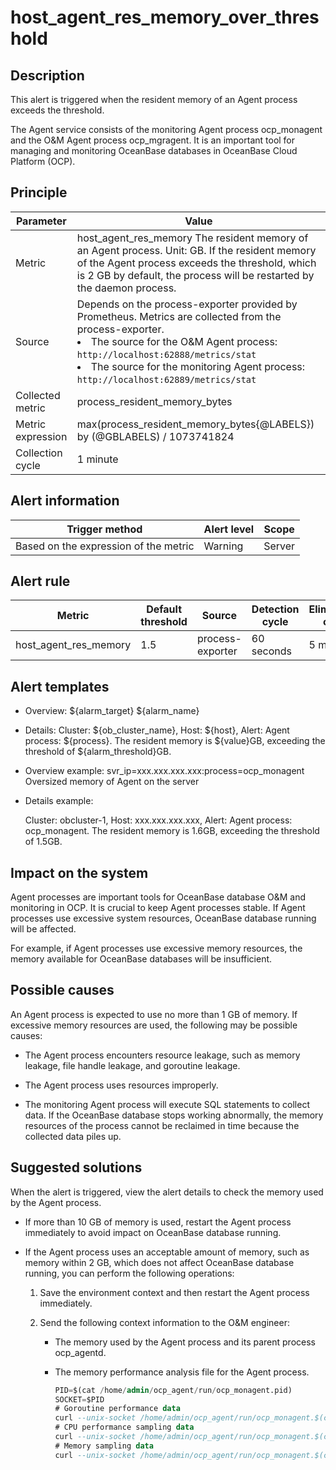 # host_agent_res_memory_over_threshold

## Description

This alert is triggered when the resident memory of an Agent process exceeds the threshold.

The Agent service consists of the monitoring Agent process ocp_monagent and the O\&M Agent process ocp_mgragent. It is an important tool for managing and monitoring OceanBase databases in OceanBase Cloud Platform (OCP).

## Principle

|     Parameter     |  Value    |
|-------------------|--------------|
| Metric            | host_agent_res_memory The resident memory of an Agent process. Unit: GB. If the resident memory of the Agent process exceeds the threshold, which is 2 GB by default, the process will be restarted by the daemon process.     |
| Source            | Depends on the process-exporter provided by Prometheus. Metrics are collected from the process-exporter.   <li>The source for the O\&M Agent process:  `http://localhost:62888/metrics/stat`</li><li> The source for the monitoring Agent process:  `http://localhost:62889/metrics/stat`  </li>  |
| Collected metric  | process_resident_memory_bytes     |
| Metric expression | max(process_resident_memory_bytes{@LABELS}) by (@GBLABELS) / 1073741824      |
| Collection cycle  | 1 minute      |

## Alert information

|            Trigger method             | Alert level | Scope  |
|---------------------------------------|-------------|--------|
| Based on the expression of the metric | Warning     | Server |

## Alert rule

|        Metric         | Default threshold |      Source      | Detection cycle | Elimination cycle |
|-----------------------|-------------------|------------------|-----------------|-------------------|
| host_agent_res_memory | 1.5               | process-exporter | 60 seconds      | 5 minutes         |

## Alert templates

* Overview: ${alarm_target} ${alarm_name}

* Details: Cluster: ${ob_cluster_name}, Host: ${host}, Alert: Agent process: ${process}. The resident memory is ${value}GB, exceeding the threshold of ${alarm_threshold}GB.
  
* Overview example: svr_ip=xxx.xxx.xxx.xxx:process=ocp_monagent Oversized memory of Agent on the server

* Details example:

  Cluster: obcluster-1, Host: xxx.xxx.xxx.xxx, Alert: Agent process: ocp_monagent. The resident memory is 1.6GB, exceeding the threshold of 1.5GB.
  
## Impact on the system

Agent processes are important tools for OceanBase database O\&M and monitoring in OCP. It is crucial to keep Agent processes stable. If Agent processes use excessive system resources, OceanBase database running will be affected.

For example, if Agent processes use excessive memory resources, the memory available for OceanBase databases will be insufficient.

## Possible causes

An Agent process is expected to use no more than 1 GB of memory. If excessive memory resources are used, the following may be possible causes:

* The Agent process encounters resource leakage, such as memory leakage, file handle leakage, and goroutine leakage.

* The Agent process uses resources improperly.

* The monitoring Agent process will execute SQL statements to collect data. If the OceanBase database stops working abnormally, the memory resources of the process cannot be reclaimed in time because the collected data piles up.

## Suggested solutions

When the alert is triggered, view the alert details to check the memory used by the Agent process.

* If more than 10 GB of memory is used, restart the Agent process immediately to avoid impact on OceanBase database running.

* If the Agent process uses an acceptable amount of memory, such as memory within 2 GB, which does not affect OceanBase database running, you can perform the following operations:

  1. Save the environment context and then restart the Agent process immediately.

  2. Send the following context information to the O\&M engineer:

     * The memory used by the Agent process and its parent process ocp_agentd.

     * The memory performance analysis file for the Agent process.

       ```sql
       PID=$(cat /home/admin/ocp_agent/run/ocp_monagent.pid)
       SOCKET=$PID
       # Goroutine performance data
       curl --unix-socket /home/admin/ocp_agent/run/ocp_monagent.$(cat /home/admin/ocp_agent/run/ocp_monagent.pid).sock http://11/debug/pprof/goroutine?debug=1 --output /tmp/goroutine.txt
       # CPU performance sampling data
       curl --unix-socket /home/admin/ocp_agent/run/ocp_monagent.$(cat /home/admin/ocp_agent/run/ocp_monagent.pid).sock http://localhost/debug/pprof/profile?seconds=30 --output pprof.profile.gz
       # Memory sampling data
       curl --unix-socket /home/admin/ocp_agent/run/ocp_monagent.$(cat /home/admin/ocp_agent/run/ocp_monagent.pid).sock http://localhost/debug/pprof/heap --output pprof.heap.gz
       ```
